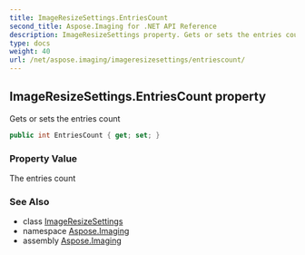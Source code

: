 ```yaml
---
title: ImageResizeSettings.EntriesCount
second_title: Aspose.Imaging for .NET API Reference
description: ImageResizeSettings property. Gets or sets the entries count
type: docs
weight: 40
url: /net/aspose.imaging/imageresizesettings/entriescount/
---
```

## ImageResizeSettings.EntriesCount property

Gets or sets the entries count

```csharp
public int EntriesCount { get; set; }
```

### Property Value

The entries count

### See Also

* class [ImageResizeSettings](../)
* namespace [Aspose.Imaging](../../imageresizesettings/)
* assembly [Aspose.Imaging](../../../)


